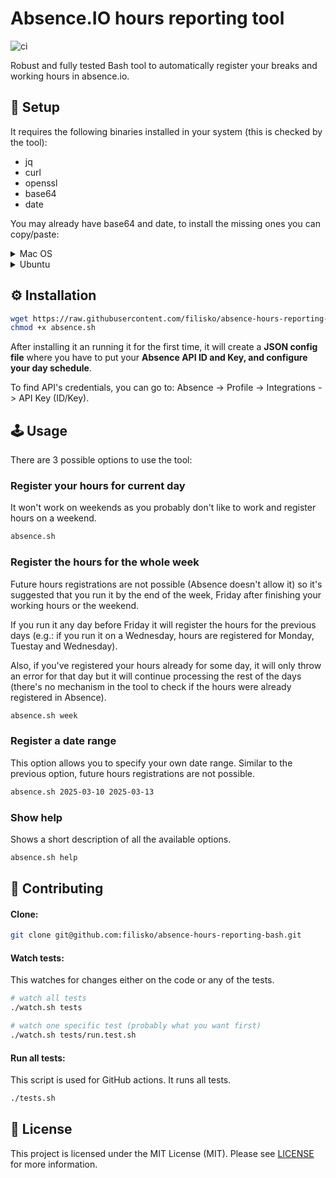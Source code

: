 # Absence.IO hours reporting tool

![ci](https://github.com/filisko/absence-hours-reporting-bash/actions/workflows/main.yaml/badge.svg)

Robust and fully tested Bash tool to automatically register your breaks and working hours in absence.io.

## 🔧 Setup

It requires the following binaries installed in your system (this is checked by the tool):
- jq
- curl
- openssl
- base64
- date

You may already have base64 and date, to install the missing ones you can copy/paste:

<details>
<summary>Mac OS</summary>
  
```sh
brew install jq curl openssl
```

</details>

<details>
<summary>Ubuntu</summary>
  
```sh
sudo apt-get install -y jq curl openssl
```

</details>

## ⚙️ Installation

```sh
wget https://raw.githubusercontent.com/filisko/absence-hours-reporting-bash/refs/heads/main/src/absence.sh
chmod +x absence.sh
```

After installing it an running it for the first time, it will create a **JSON config file** where you have to put your **Absence API ID and Key, and configure your day schedule**.

To find API's credentials, you can go to: Absence -> Profile -> Integrations -> API Key (ID/Key).

## 🕹️ Usage

There are 3 possible options to use the tool:

### Register your hours for current day

It won't work on weekends as you probably don't like to work and register hours on a weekend.

```sh
absence.sh
```

### Register the hours for the whole week

Future hours registrations are not possible (Absence doesn't allow it) so it's suggested that you run it by the end of the week, Friday after finishing your working hours or the weekend.

If you run it any day before Friday it will register the hours for the previous days (e.g.: if you run it on a Wednesday, hours are registered for Monday, Tuestay and Wednesday).

Also, if you've registered your hours already for some day, it will only throw an error for that day but it will continue processing the rest of the days (there's no mechanism in the tool to check if the hours were already registered in Absence). 

```sh
absence.sh week
```

### Register a date range

This option allows you to specify your own date range. Similar to the previous option, future hours registrations are not possible.

```sh
absence.sh 2025-03-10 2025-03-13
```

### Show help

Shows a short description of all the available options.

```sh
absence.sh help
```

## 🤝 Contributing

#### Clone:

```sh
git clone git@github.com:filisko/absence-hours-reporting-bash.git
```

#### Watch tests:

This watches for changes either on the code or any of the tests.

```sh
# watch all tests
./watch.sh tests

# watch one specific test (probably what you want first)
./watch.sh tests/run.test.sh
```

#### Run all tests:

This script is used for GitHub actions. It runs all tests.

```sh
./tests.sh
```

## 🧾 License

This project is licensed under the MIT License (MIT). Please see [LICENSE](https://github.com/filisko/absence-hours-reporting-bash/blob/main/LICENSE)
 for more information.
